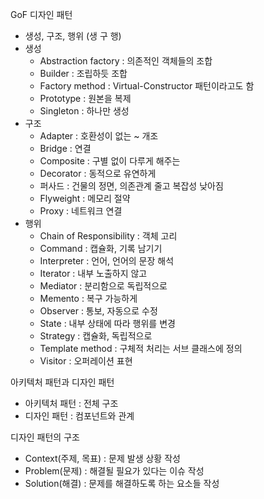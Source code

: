 GoF 디자인 패턴

- 생성, 구조, 행위 (생 구 행)
- 생성
    - Abstraction factory : 의존적인 객체들의 조합
    - Builder : 조립하듯 조합
    - Factory method : Virtual-Constructor 패턴이라고도 함
    - Prototype : 원본을 복제
    - Singleton : 하나만 생성
- 구조
    - Adapter : 호환성이 없는 ~ 개조
    - Bridge : 연결
    - Composite : 구별 없이 다루게 해주는
    - Decorator : 동적으로 유연하게
    - 퍼사드 : 건물의 정면, 의존관계 줄고 복잡성 낮아짐
    - Flyweight : 메모리 절약
    - Proxy : 네트워크 연결
- 행위
    - Chain of Responsibility : 객체 고리
    - Command : 캡슐화, 기록 남기기
    - Interpreter : 언어, 언어의 문장 해석
    - Iterator : 내부 노출하지 않고
    - Mediator : 분리함으로 독립적으로
    - Memento : 복구 가능하게
    - Observer : 통보, 자동으로 수정
    - State : 내부 상태에 따라 행위를 변경
    - Strategy : 캡슐화, 독립적으로
    - Template method : 구체적 처리는 서브 클래스에 정의
    - Visitor : 오퍼레이션 표현

아키텍처 패턴과 디자인 패턴

- 아키텍처 패턴 : 전체 구조
- 디자인 패턴 : 컴포넌트와 관계

디자인 패턴의 구조

- Context(주제, 목표) : 문제 발생 상황 작성
- Problem(문제) : 해결될 필요가 있다는 이슈 작성
- Solution(해결) : 문제를 해결하도록 하는 요소들 작성
